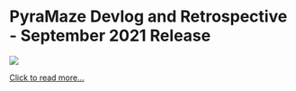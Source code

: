 # PyraMaze Devlog and Retrospective - September 2021 Release

![](https://devearley.github.io/earley.dev/images/7Qn239.png)

[Click to read more...](#blog?blog=10-3-21.md)